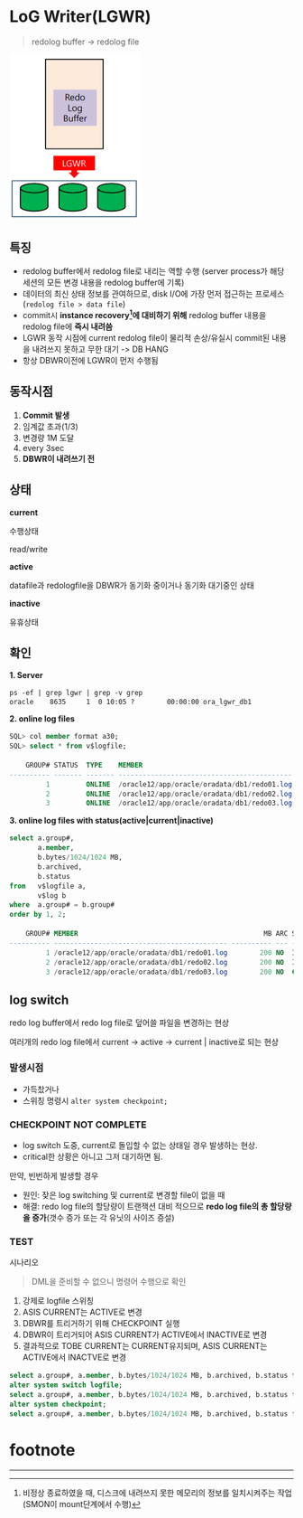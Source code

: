 # LoG Writer(**LGWR**)

> redolog buffer -> redolog file

<img src="./assets/image-20230711113234485.png" alt="image-20230711113234485" style="zoom:50%;" />

## 특징

- redolog buffer에서 redolog file로 내리는 역할 수행
  (server process가 해당 세션의 모든 변경 내용을 redolog buffer에 기록)
- 데이터의 최신 상태 정보를 관여하므로, disk I/O에 가장 먼저 접근하는 프로세스(`redolog file > data file`)
- commit시 **instance recovery[^instance recovery]에 대비하기 위해** redolog buffer 내용을 redolog file에 **즉시 내려씀**
- LGWR 동작 시점에 current redolog file이 물리적 손상/유실시 commit된 내용을 내려쓰지 못하고 무한 대기 -> DB HANG
- 항상 DBWR이전에 LGWR이 먼저 수행됨

## 동작시점

1. **Commit 발생**
2. 임계값 초과(1/3)
3. 변경량 1M 도달
4. every 3sec
5. **DBWR이 내려쓰기 전**

## 상태

**current**

수행상태

read/write

**active**

datafile과 redologfile을 DBWR가 동기화 중이거나 동기화 대기중인 상태

**inactive**

유휴상태

## 확인

**1. Server** 

```shell
ps -ef | grep lgwr | grep -v grep
oracle    8635     1  0 10:05 ?        00:00:00 ora_lgwr_db1
```

**2. online log files**

```sql
SQL> col member format a30;
SQL> select * from v$logfile;

    GROUP# STATUS  TYPE    MEMBER                                      IS_     CON_ID
---------- ------- ------- ------------------------------------------- --- ----------
         1         ONLINE  /oracle12/app/oracle/oradata/db1/redo01.log NO           0
         2         ONLINE  /oracle12/app/oracle/oradata/db1/redo02.log NO           0
         3         ONLINE  /oracle12/app/oracle/oradata/db1/redo03.log NO           0
```

**3. online log files with status(active|current|inactive)**

```sql
select a.group#,
       a.member,
       b.bytes/1024/1024 MB,
       b.archived,
       b.status
from   v$logfile a,
       v$log b
where  a.group# = b.group#
order by 1, 2;

    GROUP# MEMBER                                              MB ARC STATUS
---------- ------------------------------------------- ---------- --- ----------------
         1 /oracle12/app/oracle/oradata/db1/redo01.log        200 NO  INACTIVE
         2 /oracle12/app/oracle/oradata/db1/redo02.log        200 NO  INACTIVE
         3 /oracle12/app/oracle/oradata/db1/redo03.log        200 NO  CURRENT
```

## log switch 

redo log buffer에서 redo log file로 덮어쓸 파일을 변경하는 현상

여러개의 redo log file에서 current -> active -> current | inactive로 되는 현상

### 발생시점

- 가득찼거나
- 스위칭 명령시
  `alter system checkpoint;`

### CHECKPOINT NOT COMPLETE

- log switch 도중, current로 돌입할 수 없는 상태일 경우 발생하는 현상.
- critical한 상황은 아니고 그저 대기하면 됨.

만약, 빈번하게 발생할 경우

- 원인: 잦은 log switching 및 current로 변경할 file이 없을 때
- 해결: redo log file의 할당량이 트랜잭션 대비 적으므로 **redo log file의 총 할당량을 증가**(갯수 증가 또는 각 유닛의 사이즈 증설)

### TEST

시나리오

> DML을 준비할 수 없으니 명령어 수행으로 확인

1. 강제로 logfile 스위칭
2. ASIS CURRENT는 ACTIVE로 변경
3. DBWR를 트리거하기 위해 CHECKPOINT 실행
4. DBWR이 트리거되어 ASIS CURRENT가 ACTIVE에서 INACTIVE로 변경
5. 결과적으로 TOBE CURRENT는 CURRENT유지되며, ASIS CURRENT는 ACTIVE에서 INACTVE로 변경

```sql
select a.group#, a.member, b.bytes/1024/1024 MB, b.archived, b.status from v$logfile a, v$log b where a.group# = b.group# order by 1, 2;
alter system switch logfile;
select a.group#, a.member, b.bytes/1024/1024 MB, b.archived, b.status from v$logfile a, v$log b where a.group# = b.group# order by 1, 2;
alter system checkpoint;
select a.group#, a.member, b.bytes/1024/1024 MB, b.archived, b.status from v$logfile a, v$log b where a.group# = b.group# order by 1, 2;
```





# footnote

---

[^Pinned Buffer]: commit 전, 변경여지가 있는 상태; 다른 사용자가 이미 사용하고 있는 Buffer Block으로 사용할 수 없음
[^Dirty Buffer]: commit 후, disk로 내려쓰지 않은 상태; 현재 작업은 진행되지 않지만 다른 사용자가 내용을 변경한 후 아직 데이터 파일에 변경된 내용을 저장하지 않은 Buffer
[^Free Buffer]: 사용되지 않았거나(Unused) 또는 Dirty Buffer 였다가 디스크로 저장이 되고 다시 재사용 가능하게 된 Block
[^RAC Ping]: 다른 인스턴스에서 커밋은 했지만, 아직 disk로 내려쓰지 않은 상태에서 서로 다름을 인지
[^instance recovery]: 비정상 종료하였을 때, 디스크에 내려쓰지 못한 메모리의 정보를 일치시켜주는 작업(SMON이 mount단계에서 수행)